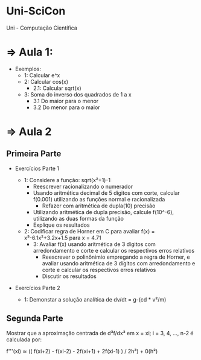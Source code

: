 # Uni-SciCon
Uni - Computação Científica

# => Aula 1:
- Exemplos:
  - 1: Calcular e^x
  - 2: Calcular cos(x)
    - 2.1: Calcular sqrt(x)
  - 3: Soma do inverso dos quadrados de 1 a x
    - 3.1 Do maior para o menor
    - 3.2 Do menor para o maior

# => Aula 2
## Primeira Parte
- Exercícios Parte 1
  - 1: Considere a função: sqrt(x²+1)-1
    - Reescrever racionalizando o numerador
    - Usando aritmética decimal de 5 dígitos com corte, calcular f(0.001) utilizando as funções normal e racionalizada
      - Refazer com aritmética de dupla(10) precisão
    - Utilizando aritmética de dupla precisão, calcule f(10^-6), utilizando as duas formas da função
    - Explique os resultados
  - 2: Codificar regra de Horner em C para avaliar f(x) = x³-6.1x²+3.2x+1.5 para x = 4.71
    - 3: Avaliar f(x) usando aritmética de 3 dígitos com arredondamento e corte e calcular os respectivos erros relativos
      - Reescrever o polinônimio empregando a regra de Horner, e avaliar usando aritmética de 3 dígitos com arredondamento e corte e calcular os respectivos erros relativos
      - Discutir os resultados

- Exercícios Parte 2
  - 1: Demonstar a solução analítica de dv/dt = g-(cd * v²/m)

## Segunda Parte
  Mostrar que a aproximação centrada de d³f/dx³ em x = xi; i = 3, 4, ..., n-2 é calculada por:
  
  f'''(xi) ≃ (( f(xi+2) - f(xi-2) - 2f(xi+1) + 2f(xi-1) ) / 2h³) + 0(h²)
